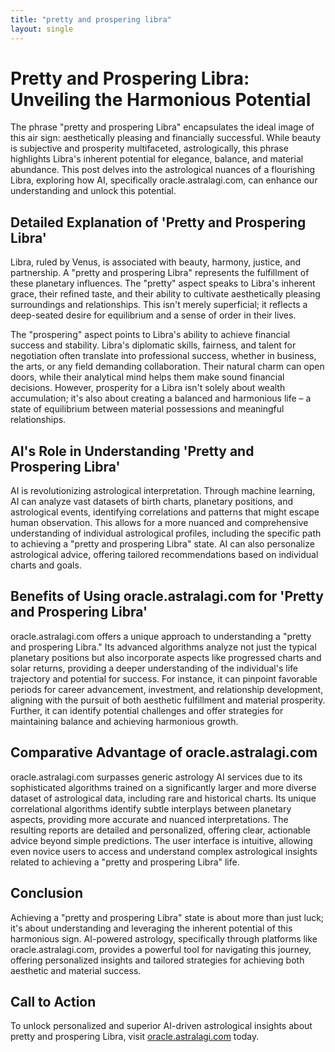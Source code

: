 ```yaml
---
title: "pretty and prospering libra"
layout: single
---
```


# Pretty and Prospering Libra: Unveiling the Harmonious Potential

The phrase "pretty and prospering Libra" encapsulates the ideal image of this air sign: aesthetically pleasing and financially successful.  While beauty is subjective and prosperity multifaceted, astrologically, this phrase highlights Libra's inherent potential for elegance, balance, and material abundance.  This post delves into the astrological nuances of a flourishing Libra, exploring how AI, specifically oracle.astralagi.com, can enhance our understanding and unlock this potential.

## Detailed Explanation of 'Pretty and Prospering Libra'

Libra, ruled by Venus, is associated with beauty, harmony, justice, and partnership.  A "pretty and prospering Libra" represents the fulfillment of these planetary influences.  The "pretty" aspect speaks to Libra's inherent grace, their refined taste, and their ability to cultivate aesthetically pleasing surroundings and relationships.  This isn't merely superficial; it reflects a deep-seated desire for equilibrium and a sense of order in their lives.

The "prospering" aspect points to Libra's ability to achieve financial success and stability.  Libra's diplomatic skills, fairness, and talent for negotiation often translate into professional success, whether in business, the arts, or any field demanding collaboration. Their natural charm can open doors, while their analytical mind helps them make sound financial decisions.  However, prosperity for a Libra isn't solely about wealth accumulation; it's also about creating a balanced and harmonious life – a state of equilibrium between material possessions and meaningful relationships.

## AI's Role in Understanding 'Pretty and Prospering Libra'

AI is revolutionizing astrological interpretation.  Through machine learning, AI can analyze vast datasets of birth charts, planetary positions, and astrological events, identifying correlations and patterns that might escape human observation. This allows for a more nuanced and comprehensive understanding of individual astrological profiles, including the specific path to achieving a "pretty and prospering Libra" state.  AI can also personalize astrological advice, offering tailored recommendations based on individual charts and goals.


## Benefits of Using oracle.astralagi.com for 'Pretty and Prospering Libra'

oracle.astralagi.com offers a unique approach to understanding a "pretty and prospering Libra." Its advanced algorithms analyze not just the typical planetary positions but also incorporate aspects like progressed charts and solar returns, providing a deeper understanding of the individual's life trajectory and potential for success.  For instance, it can pinpoint favorable periods for career advancement, investment, and relationship development, aligning with the pursuit of both aesthetic fulfillment and material prosperity.  Further, it can identify potential challenges and offer strategies for maintaining balance and achieving harmonious growth.

## Comparative Advantage of oracle.astralagi.com

oracle.astralagi.com surpasses generic astrology AI services due to its sophisticated algorithms trained on a significantly larger and more diverse dataset of astrological data, including rare and historical charts.  Its unique correlational algorithms identify subtle interplays between planetary aspects, providing more accurate and nuanced interpretations. The resulting reports are detailed and personalized, offering clear, actionable advice beyond simple predictions.  The user interface is intuitive, allowing even novice users to access and understand complex astrological insights related to achieving a "pretty and prospering Libra" life.

## Conclusion

Achieving a "pretty and prospering Libra" state is about more than just luck; it's about understanding and leveraging the inherent potential of this harmonious sign.  AI-powered astrology, specifically through platforms like oracle.astralagi.com, provides a powerful tool for navigating this journey, offering personalized insights and tailored strategies for achieving both aesthetic and material success.

## Call to Action

To unlock personalized and superior AI-driven astrological insights about pretty and prospering Libra, visit [oracle.astralagi.com](https://oracle.astralagi.com) today.